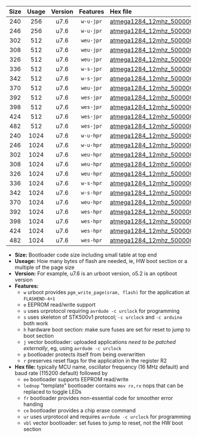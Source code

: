 |Size|Usage|Version|Features|Hex file|
|:-:|:-:|:-:|:-:|:--|
|240|256|u7.6|`w-u-jpr`|[atmega1284_12mhz_500000bps_ur_vbl.hex](https://raw.githubusercontent.com/stefanrueger/urboot/main//atmega1284_12mhz_500000bps_ur_vbl.hex)|
|246|256|u7.6|`w-u-jpr`|[atmega1284_12mhz_500000bps_lednop_ur_vbl.hex](https://raw.githubusercontent.com/stefanrueger/urboot/main//atmega1284_12mhz_500000bps_lednop_ur_vbl.hex)|
|302|512|u7.6|`weu-jpr`|[atmega1284_12mhz_500000bps_ee_ur_vbl.hex](https://raw.githubusercontent.com/stefanrueger/urboot/main//atmega1284_12mhz_500000bps_ee_ur_vbl.hex)|
|308|512|u7.6|`weu-jpr`|[atmega1284_12mhz_500000bps_ee_lednop_ur_vbl.hex](https://raw.githubusercontent.com/stefanrueger/urboot/main//atmega1284_12mhz_500000bps_ee_lednop_ur_vbl.hex)|
|326|512|u7.6|`weu-jpr`|[atmega1284_12mhz_500000bps_ee_lednop_fr_ur_vbl.hex](https://raw.githubusercontent.com/stefanrueger/urboot/main//atmega1284_12mhz_500000bps_ee_lednop_fr_ur_vbl.hex)|
|336|512|u7.6|`w-s-jpr`|[atmega1284_12mhz_500000bps_vbl.hex](https://raw.githubusercontent.com/stefanrueger/urboot/main//atmega1284_12mhz_500000bps_vbl.hex)|
|342|512|u7.6|`w-s-jpr`|[atmega1284_12mhz_500000bps_lednop_vbl.hex](https://raw.githubusercontent.com/stefanrueger/urboot/main//atmega1284_12mhz_500000bps_lednop_vbl.hex)|
|370|512|u7.6|`weu-jpr`|[atmega1284_12mhz_500000bps_ee_lednop_fr_ce_ur_vbl.hex](https://raw.githubusercontent.com/stefanrueger/urboot/main//atmega1284_12mhz_500000bps_ee_lednop_fr_ce_ur_vbl.hex)|
|392|512|u7.6|`wes-jpr`|[atmega1284_12mhz_500000bps_ee_vbl.hex](https://raw.githubusercontent.com/stefanrueger/urboot/main//atmega1284_12mhz_500000bps_ee_vbl.hex)|
|398|512|u7.6|`wes-jpr`|[atmega1284_12mhz_500000bps_ee_lednop_vbl.hex](https://raw.githubusercontent.com/stefanrueger/urboot/main//atmega1284_12mhz_500000bps_ee_lednop_vbl.hex)|
|424|512|u7.6|`wes-jpr`|[atmega1284_12mhz_500000bps_ee_lednop_fr_vbl.hex](https://raw.githubusercontent.com/stefanrueger/urboot/main//atmega1284_12mhz_500000bps_ee_lednop_fr_vbl.hex)|
|482|512|u7.6|`wes-jpr`|[atmega1284_12mhz_500000bps_ee_lednop_fr_ce_vbl.hex](https://raw.githubusercontent.com/stefanrueger/urboot/main//atmega1284_12mhz_500000bps_ee_lednop_fr_ce_vbl.hex)|
|240|1024|u7.6|`w-u-hpr`|[atmega1284_12mhz_500000bps_ur.hex](https://raw.githubusercontent.com/stefanrueger/urboot/main//atmega1284_12mhz_500000bps_ur.hex)|
|246|1024|u7.6|`w-u-hpr`|[atmega1284_12mhz_500000bps_lednop_ur.hex](https://raw.githubusercontent.com/stefanrueger/urboot/main//atmega1284_12mhz_500000bps_lednop_ur.hex)|
|302|1024|u7.6|`weu-hpr`|[atmega1284_12mhz_500000bps_ee_ur.hex](https://raw.githubusercontent.com/stefanrueger/urboot/main//atmega1284_12mhz_500000bps_ee_ur.hex)|
|308|1024|u7.6|`weu-hpr`|[atmega1284_12mhz_500000bps_ee_lednop_ur.hex](https://raw.githubusercontent.com/stefanrueger/urboot/main//atmega1284_12mhz_500000bps_ee_lednop_ur.hex)|
|326|1024|u7.6|`weu-hpr`|[atmega1284_12mhz_500000bps_ee_lednop_fr_ur.hex](https://raw.githubusercontent.com/stefanrueger/urboot/main//atmega1284_12mhz_500000bps_ee_lednop_fr_ur.hex)|
|336|1024|u7.6|`w-s-hpr`|[atmega1284_12mhz_500000bps.hex](https://raw.githubusercontent.com/stefanrueger/urboot/main//atmega1284_12mhz_500000bps.hex)|
|342|1024|u7.6|`w-s-hpr`|[atmega1284_12mhz_500000bps_lednop.hex](https://raw.githubusercontent.com/stefanrueger/urboot/main//atmega1284_12mhz_500000bps_lednop.hex)|
|370|1024|u7.6|`weu-hpr`|[atmega1284_12mhz_500000bps_ee_lednop_fr_ce_ur.hex](https://raw.githubusercontent.com/stefanrueger/urboot/main//atmega1284_12mhz_500000bps_ee_lednop_fr_ce_ur.hex)|
|392|1024|u7.6|`wes-hpr`|[atmega1284_12mhz_500000bps_ee.hex](https://raw.githubusercontent.com/stefanrueger/urboot/main//atmega1284_12mhz_500000bps_ee.hex)|
|398|1024|u7.6|`wes-hpr`|[atmega1284_12mhz_500000bps_ee_lednop.hex](https://raw.githubusercontent.com/stefanrueger/urboot/main//atmega1284_12mhz_500000bps_ee_lednop.hex)|
|424|1024|u7.6|`wes-hpr`|[atmega1284_12mhz_500000bps_ee_lednop_fr.hex](https://raw.githubusercontent.com/stefanrueger/urboot/main//atmega1284_12mhz_500000bps_ee_lednop_fr.hex)|
|482|1024|u7.6|`wes-hpr`|[atmega1284_12mhz_500000bps_ee_lednop_fr_ce.hex](https://raw.githubusercontent.com/stefanrueger/urboot/main//atmega1284_12mhz_500000bps_ee_lednop_fr_ce.hex)|

- **Size:** Bootloader code size including small table at top end
- **Useage:** How many bytes of flash are needed, ie, HW boot section or a multiple of the page size
- **Version:** For example, u7.6 is an urboot version, o5.2 is an optiboot version
- **Features:**
  + `w` urboot provides `pgm_write_page(sram, flash)` for the application at `FLASHEND-4+1`
  + `e` EEPROM read/write support
  + `u` uses urprotocol requiring `avrdude -c urclock` for programming
  + `s` uses skeleton of STK500v1 protocol; `-c urclock` and `-c arduino` both work
  + `h` hardware boot section: make sure fuses are set for reset to jump to boot section
  + `j` vector bootloader: uploaded applications *need to be patched externally*, eg, using `avrdude -c urclock`
  + `p` bootloader protects itself from being overwritten
  + `r` preserves reset flags for the application in the register R2
- **Hex file:** typically MCU name, oscillator frequency (16 MHz default) and baud rate (115200 default) followed by
  + `ee` bootloader supports EEPROM read/write
  + `lednop` "template" bootloader contains `mov rx,rx` nops that can be replaced to toggle LEDs
  + `fr` bootloader provides non-essential code for smoother error handing
  + `ce` bootloader provides a chip erase command
  + `ur` uses urprotocol and requires `avrdude -c urclock` for programming
  + `vbl` vector bootloader: set fuses to jump to reset, not the HW boot section
